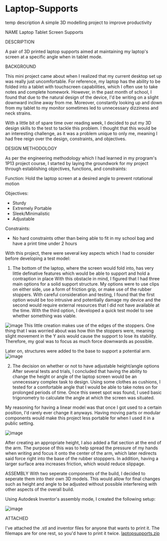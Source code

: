 # Laptop-Supports
temp description
A simple 3D modelling project to improve productivity

NAME Laptop Tablet Screen Supports

DESCRIPTION

A pair of 3D printed laptop supports aimed at maintaining my laptop's screen at a specific angle when in tablet mode.

BACKGROUND

This mini project came about when I realized that my current desktop set up was really just uncomfortable. For reference, my laptop has the ability to be folded into a tablet with touchscreen capabilities, which I often use to take notes and complete homework. However, in the past month of school, I found that due to the natural design of the device, I'd be writing on a slight downward incline away from me. Moreover, constantly looking up and down from my tablet to my monitor sometimes led to unnecessary dizziness and neck strains. 

With a little bit of spare time over reading week, I decided to put my 3D design skills to the test to tackle this problem. I thought that this would be an interesting challenge, as it was a problem unique to only me, meaning I had free reign over the design, constraints, and objectives. 

DESIGN METHODOLOGY

As per the engineering methodology which I had learned in my program's 1P13 project course, I started by laying the groundwork for my project through establishing objectives, functions, and constraints:

Function: Hold the laptop screen at a desired angle to prevent rotational motion

Objectives:
- Sturdy
- Extremely Portable
- Sleek/Minimalistic
- Adjustable

Constraints:
- No hard constraints other than being able to fit in my school bag and have a print time under 2 hours

With this project, there were several key aspects which I had to consider before developing a test model:

1. The bottom of the laptop, where the screen would fold into, has very little definative features which would be able to support and hold a contraption in place
With this obstacle in mind, I figured that I had three main options for a solid support structure. My options were to use clips on either side, use a form of friction grip, or make use of the rubber stoppers. With careful consideration and testing, I found that the first option would be too intrusive and potentially damage my device and the second would require external resources that I did not have available at the time. With the third option, I developed a quick test model to see whether something was viable.

![image](https://user-images.githubusercontent.com/74937113/137569792-aa790fe2-a513-4554-9efa-99747582f47a.png)
This little creation makes use of the edges of the stoppers. One thing that I was worried about was how thin the stoppers were, meaning slight movement in the Y axis would cause the support to lose its stability. Therefore, my goal was to focus as much force downwards as possible.

Later on, structures were added to the base to support a potential arm.
![image](https://user-images.githubusercontent.com/74937113/137569847-a16519b4-3727-487d-8962-fc9c2456c4a7.png)


2. The decision on whether or not to have adjustable height/angle options
After several tests and trials, I concluded that having the ability to change the height or angle of the laptop screen would be an unnecessary complex task to design. Using some clothes as cushions, I tested for a comfortable angle that I would be able to take notes on for prolonged periods of time. Once this sweet spot was found, I used basic trigonometry to calculate the angle at which the screen was situated.  

My reasoning for having a linear model was that once I got used to a certain position, I'd rarely ever change it anyways. Having moving parts or modular components would make this project less portable for when I used it in a public setting. 

![image](https://user-images.githubusercontent.com/74937113/137569944-f835594e-0306-4360-bd0a-0ff52f42d598.png)

After creating an appropriate height, I also added a flat section at the end of the arm. The purpose of this was to help spread the pressure of my hands when writing and focus it onto the center of the arm, which later redirects said force right into the base of the rubber stopppers. In addition, having a larger surface area increases friction, which would reduce slippage.

ASSEMBLY
With two seperate components of the build, I decided to seperate them into their own 3D models. This would allow for final changes such as height and angle to be adjusted without possible interfereing with other aspects of the overall build.

Using Autodesk Inventor's assembly mode, I created the following setup:

![image](https://user-images.githubusercontent.com/74937113/137570113-24d99513-cafb-483c-90a1-dcdd5f9c30e5.png)

ATTACHED

I've attached the .stl and inventor files for anyone that wants to print it. The filemaps are for one rest, so you'd have to print it twice. [laptopsupports.zip](https://github.com/leer78/Laptop-Supports/files/7356602/laptopsupports.zip)
